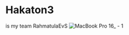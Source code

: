 # Hakaton3
is my team RahmatulaEvS
![MacBook Pro 16_ - 1](https://github.com/EEEEEEEMMMM/Hakaton3/assets/99746430/d8878999-3967-4a16-b73f-d32b350b3246)

